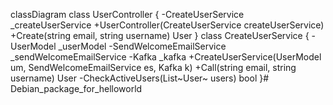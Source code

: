 classDiagram
class UserController {
-CreateUserService _createUserService
+UserController(CreateUserService createUserService)
+Create(string email, string username) User
}
class CreateUserService {
-UserModel _userModel
-SendWelcomeEmailService _sendWelcomeEmailService
-Kafka _kafka
+CreateUserService(UserModel um, SendWelcomeEmailService es, Kafka k)
+Call(string email, string username) User
-CheckActiveUsers(List~User~ users) bool
}# Debian_package_for_helloworld
